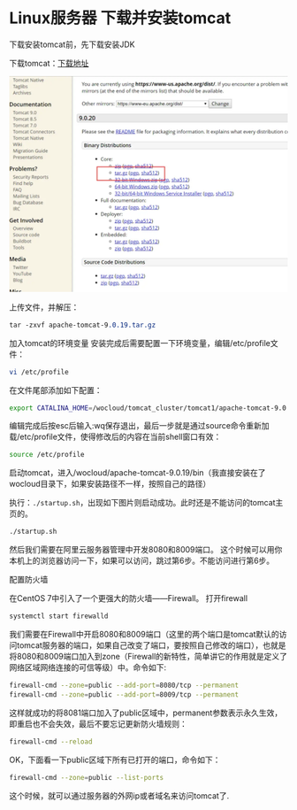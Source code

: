 # Linux服务器 下载并安装tomcat

下载安装tomcat前，先下载安装JDK

下载tomcat：[下载地址](https://links.jianshu.com/go?to=https%3A%2F%2Ftomcat.apache.org%2Fdownload-90.cgi)

![img](Linux%E5%AE%89%E8%A3%85tomcat.assets/202305272212528.webp)

上传文件，并解压：

```css
tar -zxvf apache-tomcat-9.0.19.tar.gz
```

加入tomcat的环境变量 安装完成后需要配置一下环境变量，编辑/etc/profile文件：

```bash
vi /etc/profile
```

在文件尾部添加如下配置：

```bash
export CATALINA_HOME=/wocloud/tomcat_cluster/tomcat1/apache-tomcat-9.0.19
```

编辑完成后按esc后输入:wq保存退出，最后一步就是通过source命令重新加载/etc/profile文件，使得修改后的内容在当前shell窗口有效：

```bash
source /etc/profile
```

启动tomcat，进入/wocloud/apache-tomcat-9.0.19/bin（我直接安装在了wocloud目录下，如果安装路径不一样，按照自己的路径）

执行：`./startup.sh`，出现如下图片则启动成功。此时还是不能访问的tomcat主页的。

```bash
./startup.sh
```

然后我们需要在阿里云服务器管理中开发8080和8009端口。 这个时候可以用你本机上的浏览器访问一下，如果可以访问，跳过第6步。不能访问进行第6步。

配置防火墙

在CentOS 7中引入了一个更强大的防火墙——Firewall。
打开firewall

```bash
systemctl start firewalld
```

我们需要在Firewall中开启8080和8009端口（这里的两个端口是tomcat默认的访问tomcat服务器的端口，如果自己改变了端口，要按照自己修改的端口），也就是将8080和8009端口加入到zone（Firewall的新特性，简单讲它的作用就是定义了网络区域网络连接的可信等级）中。命令如下:

```bash
firewall-cmd --zone=public --add-port=8080/tcp --permanent
firewall-cmd --zone=public --add-port=8009/tcp --permanent
```

这样就成功的将8081端口加入了public区域中，permanent参数表示永久生效，即重启也不会失效，最后不要忘记更新防火墙规则：

```bash
firewall-cmd --reload
```

OK，下面看一下public区域下所有已打开的端口，命令如下：

```bash
firewall-cmd --zone=public --list-ports
```

这个时候，就可以通过服务器的外网ip或者域名来访问tomcat了.